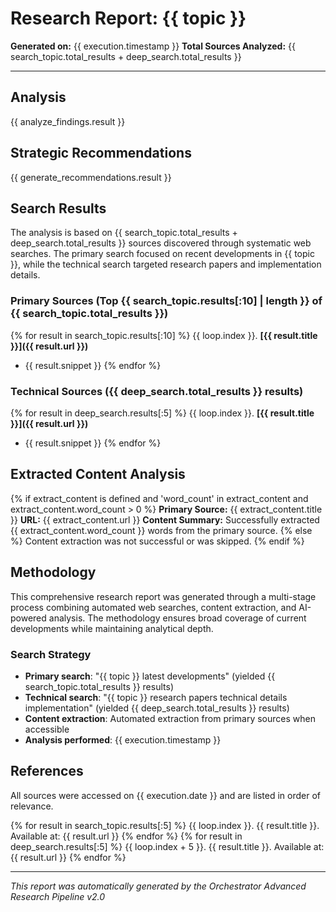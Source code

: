 # Research Report: {{ topic }}

**Generated on:** {{ execution.timestamp }}
**Total Sources Analyzed:** {{ search_topic.total_results + deep_search.total_results }}

---

## Analysis

{{ analyze_findings.result }}

## Strategic Recommendations

{{ generate_recommendations.result }}

## Search Results

The analysis is based on {{ search_topic.total_results + deep_search.total_results }} sources discovered through systematic web searches. The primary search focused on recent developments in {{ topic }}, while the technical search targeted research papers and implementation details.

### Primary Sources (Top {{ search_topic.results[:10] | length }} of {{ search_topic.total_results }})
{% for result in search_topic.results[:10] %}
{{ loop.index }}. **[{{ result.title }}]({{ result.url }})**
   - {{ result.snippet }}
{% endfor %}

### Technical Sources ({{ deep_search.total_results }} results)
{% for result in deep_search.results[:5] %}
{{ loop.index }}. **[{{ result.title }}]({{ result.url }})**
   - {{ result.snippet }}
{% endfor %}

## Extracted Content Analysis

{% if extract_content is defined and 'word_count' in extract_content and extract_content.word_count > 0 %}
**Primary Source:** {{ extract_content.title }}
**URL:** {{ extract_content.url }}
**Content Summary:** Successfully extracted {{ extract_content.word_count }} words from the primary source.
{% else %}
Content extraction was not successful or was skipped.
{% endif %}

## Methodology

This comprehensive research report was generated through a multi-stage process combining automated web searches, content extraction, and AI-powered analysis. The methodology ensures broad coverage of current developments while maintaining analytical depth.

### Search Strategy
- **Primary search**: "{{ topic }} latest developments" (yielded {{ search_topic.total_results }} results)
- **Technical search**: "{{ topic }} research papers technical details implementation" (yielded {{ deep_search.total_results }} results)
- **Content extraction**: Automated extraction from primary sources when accessible
- **Analysis performed**: {{ execution.timestamp }}

## References

All sources were accessed on {{ execution.date }} and are listed in order of relevance.

{% for result in search_topic.results[:5] %}
{{ loop.index }}. {{ result.title }}. Available at: {{ result.url }}
{% endfor %}
{% for result in deep_search.results[:5] %}
{{ loop.index + 5 }}. {{ result.title }}. Available at: {{ result.url }}
{% endfor %}

---
*This report was automatically generated by the Orchestrator Advanced Research Pipeline v2.0*
